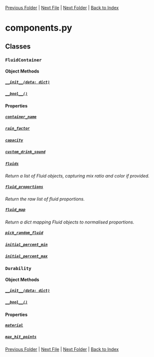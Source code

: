 [Previous Folder](../lists/body_locations_list.md) | [Next File](fluid.md) | [Next Folder](../parser/distribution_container_parser.md) | [Back to Index](../../index.md)

# components.py

## Classes

### `FluidContainer`
#### Object Methods
##### [`__init__(data: dict)`](https://github.com/Vaileasys/pz-wiki_parser/blob/main/scripts/objects/components.py#L5)
##### [`__bool__()`](https://github.com/Vaileasys/pz-wiki_parser/blob/main/scripts/objects/components.py#L8)
#### Properties
##### [`container_name`](https://github.com/Vaileasys/pz-wiki_parser/blob/main/scripts/objects/components.py#L12)
##### [`rain_factor`](https://github.com/Vaileasys/pz-wiki_parser/blob/main/scripts/objects/components.py#L18)
##### [`capacity`](https://github.com/Vaileasys/pz-wiki_parser/blob/main/scripts/objects/components.py#L22)
##### [`custom_drink_sound`](https://github.com/Vaileasys/pz-wiki_parser/blob/main/scripts/objects/components.py#L26)
##### [`fluids`](https://github.com/Vaileasys/pz-wiki_parser/blob/main/scripts/objects/components.py#L30)

_Return a list of Fluid objects, capturing mix ratio and color if provided._

##### [`fluid_proportions`](https://github.com/Vaileasys/pz-wiki_parser/blob/main/scripts/objects/components.py#L57)

_Return the raw list of fluid proportions._

##### [`fluid_map`](https://github.com/Vaileasys/pz-wiki_parser/blob/main/scripts/objects/components.py#L71)

_Return a dict mapping Fluid objects to normalised proportions._

##### [`pick_random_fluid`](https://github.com/Vaileasys/pz-wiki_parser/blob/main/scripts/objects/components.py#L94)
##### [`initial_percent_min`](https://github.com/Vaileasys/pz-wiki_parser/blob/main/scripts/objects/components.py#L98)
##### [`initial_percent_max`](https://github.com/Vaileasys/pz-wiki_parser/blob/main/scripts/objects/components.py#L102)

### `Durability`
#### Object Methods
##### [`__init__(data: dict)`](https://github.com/Vaileasys/pz-wiki_parser/blob/main/scripts/objects/components.py#L107)
##### [`__bool__()`](https://github.com/Vaileasys/pz-wiki_parser/blob/main/scripts/objects/components.py#L110)
#### Properties
##### [`material`](https://github.com/Vaileasys/pz-wiki_parser/blob/main/scripts/objects/components.py#L114)
##### [`max_hit_points`](https://github.com/Vaileasys/pz-wiki_parser/blob/main/scripts/objects/components.py#L118)


[Previous Folder](../lists/body_locations_list.md) | [Next File](fluid.md) | [Next Folder](../parser/distribution_container_parser.md) | [Back to Index](../../index.md)
